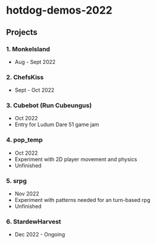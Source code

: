 # hotdog-demos-2022


## Projects


### 1. MonkeIsland  
  * Aug - Sept 2022 
### 2. ChefsKiss 
  * Sept - Oct 2022 
### 3. Cubebot (Run Cubeungus)
  * Oct 2022 
  * Entry for Ludum Dare 51 game jam
### 4. pop_temp
  * Oct 2022 
  * Experiment with 2D player movement and physics
  * Unfinished
### 5. srpg
  * Nov 2022 
  * Experiment with patterns needed for an turn-based rpg
  * Unfinished
### 6. StardewHarvest
  * Dec 2022 - Ongoing

